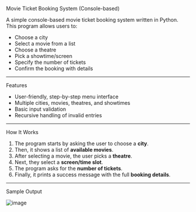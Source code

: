 Movie Ticket Booking System (Console-based)

A simple console-based movie ticket booking system written in Python. This program allows users to:

- Choose a city
- Select a movie from a list
- Choose a theatre
- Pick a showtime/screen
- Specify the number of tickets
- Confirm the booking with details

---

Features

- User-friendly, step-by-step menu interface
- Multiple cities, movies, theatres, and showtimes
- Basic input validation
- Recursive handling of invalid entries

---

How It Works

1. The program starts by asking the user to choose a **city**.
2. Then, it shows a list of **available movies**.
3. After selecting a movie, the user picks a **theatre**.
4. Next, they select a **screen/time slot**.
5. The program asks for the **number of tickets**.
6. Finally, it prints a success message with the full **booking details**.

---

Sample Output

![image](https://github.com/user-attachments/assets/58a69a0d-a900-4ea1-b0bf-b1d8fcf389a5)
